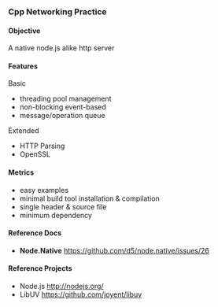 ### Cpp Networking Practice 



#### Objective

A native node.js alike http server  

####  Features 

Basic 

* threading pool management
* non-blocking event-based 
* message/operation queue 

Extended 

* HTTP Parsing 
* OpenSSL

#### Metrics 

* easy examples 
* minimal build tool installation & compilation
* single header & source file
* minimum dependency 

#### Reference Docs

* **Node.Native** <https://github.com/d5/node.native/issues/26>

#### Reference Projects

* Node.js <http://nodejs.org/>
* LibUV <https://github.com/joyent/libuv>
